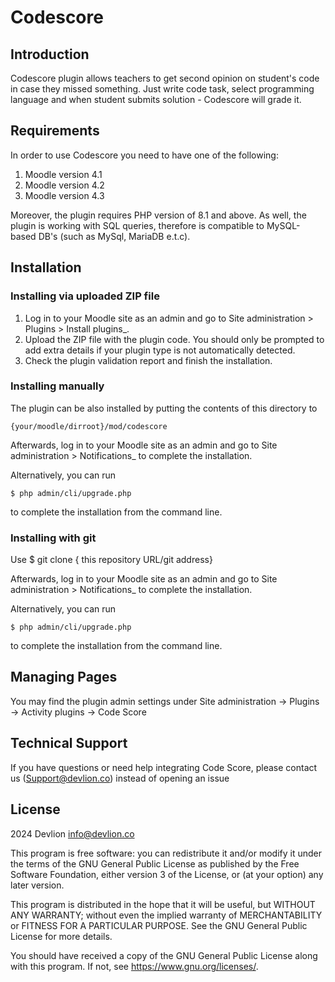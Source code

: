 # Codescore #

## Introduction ##
Codescore plugin allows teachers to get second opinion on student's code in case they missed something. Just write code task, select programming language and when student submits solution -  Codescore will grade it.

## Requirements ##

In order to use Codescore you need to have one of the following:
1. Moodle version 4.1
2. Moodle version 4.2
3. Moodle version 4.3

Moreover, the plugin requires PHP version of 8.1 and above.
As well, the plugin is working with SQL queries, therefore is compatible to MySQL-based DB's (such as MySql, MariaDB e.t.c).

## Installation ##
### Installing via uploaded ZIP file ###

1. Log in to your Moodle site as an admin and go to Site administration >
   Plugins > Install plugins_.
2. Upload the ZIP file with the plugin code. You should only be prompted to add
   extra details if your plugin type is not automatically detected.
3. Check the plugin validation report and finish the installation.

### Installing manually ###

The plugin can be also installed by putting the contents of this directory to

    {your/moodle/dirroot}/mod/codescore

Afterwards, log in to your Moodle site as an admin and go to Site administration >
Notifications_ to complete the installation.

Alternatively, you can run

    $ php admin/cli/upgrade.php

to complete the installation from the command line.

### Installing with git ###

Use
    $ git clone { this repository URL/git address}

Afterwards, log in to your Moodle site as an admin and go to Site administration >
Notifications_ to complete the installation.

Alternatively, you can run

    $ php admin/cli/upgrade.php

to complete the installation from the command line.

## Managing Pages ##
You may find the plugin admin settings under Site administration -> Plugins -> Activity plugins -> Code Score

## Technical Support ##
If you have questions or need help integrating Code Score, please contact us (Support@devlion.co) instead of opening an issue


## License ##

2024 Devlion <info@devlion.co>

This program is free software: you can redistribute it and/or modify it under
the terms of the GNU General Public License as published by the Free Software
Foundation, either version 3 of the License, or (at your option) any later
version.

This program is distributed in the hope that it will be useful, but WITHOUT ANY
WARRANTY; without even the implied warranty of MERCHANTABILITY or FITNESS FOR A
PARTICULAR PURPOSE.  See the GNU General Public License for more details.

You should have received a copy of the GNU General Public License along with
this program.  If not, see <https://www.gnu.org/licenses/>.
